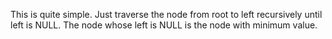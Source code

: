 This is quite simple. Just traverse the node from root to left recursively until left is NULL. The node whose left is NULL is the node with minimum value.